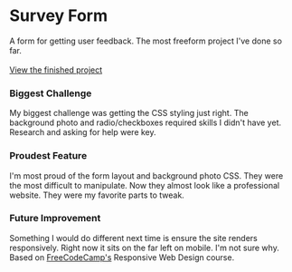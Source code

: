 <h1>Survey Form</h1>
A form for getting user feedback. The most freeform project I've done so far.
<br>
<br>
<a href="https://zacharyjpeter.github.io/FCC-SurveyForm">View the finished project</a>
<br>
<h3>Biggest Challenge</h3>
My biggest challenge was getting the CSS styling just right. The background photo and radio/checkboxes required skills I didn't have yet. Research and asking for help were key.
<br>
<h3>Proudest Feature</h3>
I'm most proud of the form layout and background photo CSS. They were the most difficult to manipulate. Now they almost look like a professional website. They were my favorite parts to tweak.
<br>
<h3>Future Improvement</h3>
Something I would do different next time is ensure the site renders responsively. Right now it sits on the far left on mobile. I'm not sure why.
<br>
Based on <a href="https://www.freecodecamp.org">FreeCodeCamp's</a> Responsive Web Design course.